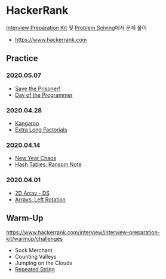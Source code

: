 # HackerRank
[Interview Preparation Kit](https://www.hackerrank.com/interview/interview-preparation-kit) 및 [Problem Solving](https://www.hackerrank.com/domains/algorithms)에서 문제 풀이

* https://www.hackerrank.com

## Practice
### 2020.05.07
* [Save the Prisoner!](practice/save-the-prisoner.md)
* [Day of the Programmer](practice/day-of-the-programmer.md)

### 2020.04.28
* [Kangaroo](practice/kangaroo.md)
* [Extra Long Factorials](practice/extra-long-factorials.md)

### 2020.04.14
* [New Year Chaos](practice/new-year-chaos.md)
* [Hash Tables: Ransom Note](practice/ransom-note.md)

### 2020.04.01
* [2D Array - DS](practice/2d-array.md)
* [Arrays: Left Rotation](practice/arrays-left-rotation.md)

## Warm-Up
https://www.hackerrank.com/interview/interview-preparation-kit/warmup/challenges
* Sock Merchant
* Counting Valleys
* Jumping on the Clouds
* [Repeated String](warm-up/repeated-string.md)
